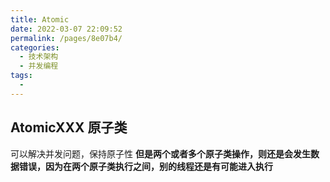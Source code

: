 ```yaml
---
title: Atomic
date: 2022-03-07 22:09:52
permalink: /pages/8e07b4/
categories: 
  - 技术架构
  - 并发编程
tags: 
  - 
---
```


## AtomicXXX 原子类
可以解决并发问题，保持原子性
**但是两个或者多个原子类操作，则还是会发生数据错误，因为在两个原子类执行之间，别的线程还是有可能进入执行**